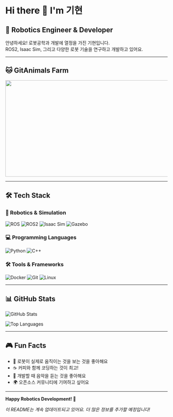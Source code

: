 # Hi there 👋 I'm 기현

## 🚀 Robotics Engineer & Developer

안녕하세요! 로봇공학과 개발에 열정을 가진 기현입니다.  
ROS2, Isaac Sim, 그리고 다양한 로봇 기술을 연구하고 개발하고 있어요.

---

## 🐱 GitAnimals Farm

<a href="https://www.gitanimals.org/en_US?utm_medium=image&utm_source=raisewise0211&utm_content=farm">
<img
  src="https://render.gitanimals.org/farms/raisewise0211"
  width="600"
  height="300"
/>
</a>

---

## 🛠️ Tech Stack

### 🤖 Robotics & Simulation
![ROS](https://img.shields.io/badge/ROS-22314E?style=for-the-badge&logo=ros&logoColor=white)
![ROS2](https://img.shields.io/badge/ROS2-22314E?style=for-the-badge&logo=ros&logoColor=white)
![Isaac Sim](https://img.shields.io/badge/Isaac_Sim-00A98F?style=for-the-badge&logo=nvidia&logoColor=white)
![Gazebo](https://img.shields.io/badge/Gazebo-FF6B35?style=for-the-badge&logo=gazebo&logoColor=white)

### 💻 Programming Languages
![Python](https://img.shields.io/badge/Python-3776AB?style=for-the-badge&logo=python&logoColor=white)
![C++](https://img.shields.io/badge/C++-00599C?style=for-the-badge&logo=c%2B%2B&logoColor=white)

### 🛠️ Tools & Frameworks
![Docker](https://img.shields.io/badge/Docker-2496ED?style=for-the-badge&logo=docker&logoColor=white)
![Git](https://img.shields.io/badge/Git-F05032?style=for-the-badge&logo=git&logoColor=white)
![Linux](https://img.shields.io/badge/Linux-FCC624?style=for-the-badge&logo=linux&logoColor=black)

---

## 📊 GitHub Stats

![GitHub Stats](https://github-readme-stats.vercel.app/api?username=raisewise0211&show_icons=true&theme=radical)

![Top Languages](https://github-readme-stats.vercel.app/api/top-langs/?username=raisewise0211&layout=compact&theme=radical)

---

<!-- ## 🎯 Current Projects -->

<!-- ### 🤖 Isaac Sim ROS2 Docker Environment
- Isaac Sim과 ROS2 Humble 통합 환경
- 로봇 시뮬레이션 및 네비게이션 개발
- [프로젝트 링크 추가 예정] -->

<!-- ### 🗺️ Topology-based Navigation
- 방/객체 인식 기반 네비게이션
- ROS2 토픽 기반 좌표 추출
- [프로젝트 링크 추가 예정]

--- -->

<!-- ## 🌱 What I'm Learning

- **ROS2 Navigation2**: 고급 네비게이션 알고리즘
- **Isaac Sim**: NVIDIA 로봇 시뮬레이션
- **SLAM**: 동시 위치 추정 및 매핑
- **Computer Vision**: 객체 인식 및 추적

--- -->

<!-- ## 🤝 Collaboration

현재 다음과 같은 분야에서 협업을 찾고 있어요:
- 🤖 로봇 시뮬레이션 프로젝트
- 🗺️ SLAM 및 네비게이션
- 🧠 AI/ML 로봇 응용
- 🔧 오픈소스 로봇 프로젝트

--- -->

<!-- ## 📫 Contact

[연락처 정보 추가 예정]
- 📧 Email: [이메일 추가]
- 💼 LinkedIn: [링크 추가]
- 🌐 Blog: [블로그 링크 추가]

--- -->

## 🎮 Fun Facts

- 🎯 로봇이 실제로 움직이는 것을 보는 것을 좋아해요
- ☕ 커피와 함께 코딩하는 것이 최고!
- 🎵 개발할 때 음악을 듣는 것을 좋아해요
- 🌍 오픈소스 커뮤니티에 기여하고 싶어요

---

<!-- ### 💬 Ask me about
- ROS2 & Navigation
- Isaac Sim & Robotics Simulation
- Python & C++ Development
- Docker & Linux

### 🔭 I'm currently working on
[현재 작업 중인 프로젝트 추가 예정]

### 🌱 I'm currently learning
[배우고 있는 기술 추가 예정]

### 👯 I'm looking to collaborate on
[협업하고 싶은 분야 추가 예정]

--- -->

**Happy Robotics Development! 🤖**

*이 README는 계속 업데이트되고 있어요. 더 많은 정보를 추가할 예정입니다!*

